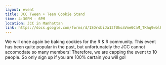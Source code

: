```yaml
---
layout: event
title: JCC Tween + Teen Cookie Stand
time: 4:30PM - 6PM
location: JCC in Manhattan
link: https://docs.google.com/forms/d/1SOrsbiJa12fUhoaVmeGCaM_TKhq9wblk-clvPHeHu8g/viewform
---
```

We will once again be baking cookies for the R & R community. This event has been quite popular in the past, but unfortunately the JCC cannot accomodate so many members! Therefore, we are capping the event to 10 people. So only sign up if you are 100% certain you will go!
